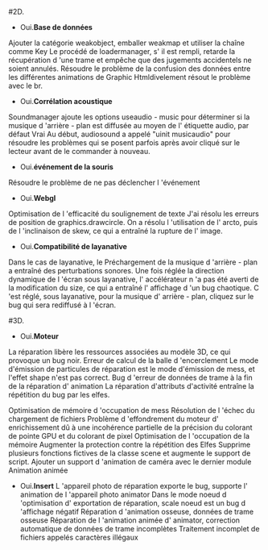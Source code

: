 #2D.

- Oui.**Base de données**

Ajouter la catégorie weakobject, emballer weakmap et utiliser la chaîne comme Key
Le procédé de loadermanager, s' il est rempli, retarde la récupération d 'une trame et empêche que des jugements accidentels ne soient annulés.
Résoudre le problème de la confusion des données entre les différentes animations de Graphic
Htmldivelement résout le problème avec le br.


- Oui.**Corrélation acoustique**

Soundmanager ajoute les options useaudio - music pour déterminer si la musique d 'arrière - plan est diffusée au moyen de l' étiquette audio, par défaut Vrai
Au début, audiosound a appelé "uinit musicaudio" pour résoudre les problèmes qui se posent parfois après avoir cliqué sur le lecteur avant de le commander à nouveau.

- Oui.**événement de la souris**

Résoudre le problème de ne pas déclencher l 'événement

- Oui.**Webgl**

Optimisation de l 'efficacité du soulignement de texte
J'ai résolu les erreurs de position de graphics.drawcircle.
On a résolu l 'utilisation de l' arcto, puis de l 'inclinaison de skew, ce qui a entraîné la rupture de l' image.

- Oui.**Compatibilité de layanative**

Dans le cas de layanative, le Préchargement de la musique d 'arrière - plan a entraîné des perturbations sonores.
Une fois réglée la direction dynamique de l 'écran sous layanative, l' accélérateur n 'a pas été averti de la modification du size, ce qui a entraîné l' affichage d 'un bug chaotique.
C 'est réglé, sous layanative, pour la musique d' arrière - plan, cliquez sur le bug qui sera rediffusé à l 'écran.


#3D.

- Oui.**Moteur**

La réparation libère les ressources associées au modèle 3D, ce qui provoque un bug noir.
Erreur de calcul de la balle d 'encerclement
Le mode d'émission de particules de réparation est le mode d'émission de mess, et l'effet shape n'est pas correct.
Bug d 'erreur de données de trame à la fin de la réparation d' animation
La réparation d'attributs d'activité entraîne la répétition du bug par les elfes.

Optimisation de mémoire d 'occupation de mess
Résolution de l 'échec du chargement de fichiers
Problème d 'effondrement du moteur d' enrichissement dû à une incohérence partielle de la précision du colorant de pointe GPU et du colorant de pixel
Optimisation de l 'occupation de la mémoire
Augmenter la protection contre la répétition des Elfes
Supprime plusieurs fonctions fictives de la classe scene et augmente le support de script.
Ajouter un support d 'animation de caméra avec le dernier module
Animation animée


- Oui.**Insert**
L 'appareil photo de réparation exporte le bug, supporte l' animation de l 'appareil photo animator
Dans le mode noeud d 'optimisation d' exportation de réparation, scale noeud est un bug d 'affichage négatif
Réparation d 'animation osseuse, données de trame osseuse
Réparation de l 'animation animée d' animator, correction automatique de données de trame incomplètes
Traitement incomplet de fichiers appelés caractères illégaux